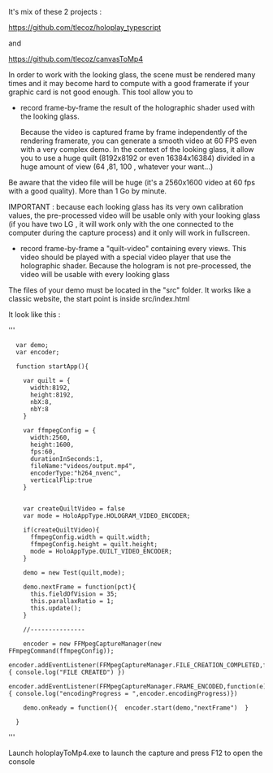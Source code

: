 It's mix of these 2 projects : 

https://github.com/tlecoz/holoplay_typescript 

and

https://github.com/tlecoz/canvasToMp4 


In order to work with the looking glass, the scene must be rendered many times and it may become hard to compute with a good framerate if your graphic card is not good enough. This tool allow you to 

- record frame-by-frame the result of the holographic shader used with the looking glass. 
   
  Because the video is captured frame by frame independently of the rendering framerate, you can generate a smooth video at 60 FPS even with a very complex demo. In the context of the looking glass, it allow you to use a huge quilt (8192x8192 or even 16384x16384) divided in a huge amount of view (64 ,81, 100 , whatever your want...) 

 Be aware that the video file will be huge (it's a 2560x1600 video at 60 fps with a good quality). 
 More than 1 Go by minute.   
  
  IMPORTANT : because each looking glass has its very own calibration values, the pre-processed video will be usable only 
              with your looking glass (if you have two LG , it will work only with the one connected to the computer during
              the capture process) and it only will work in fullscreen. 
 
 
 
 - record frame-by-frame a "quilt-video" containing every views.
    This video should be played with a special video player that use the holographic shader. 
    Because the hologram is not pre-processed, the video will be usable with every looking glass
    
    
The files of your demo must be located in the "src" folder. 
It works like a classic website, the start point is inside src/index.html 

It look like this : 

'''

      var demo;
      var encoder;

      function startApp(){

        var quilt = {
          width:8192,
          height:8192,
          nbX:8,
          nbY:8
        }

        var ffmpegConfig = {
          width:2560,
          height:1600,
          fps:60,
          durationInSeconds:1,
          fileName:"videos/output.mp4",
          encoderType:"h264_nvenc",
          verticalFlip:true
        }


        var createQuiltVideo = false
        var mode = HoloAppType.HOLOGRAM_VIDEO_ENCODER;

        if(createQuiltVideo){
          ffmpegConfig.width = quilt.width;
          ffmpegConfig.height = quilt.height;
          mode = HoloAppType.QUILT_VIDEO_ENCODER;
        }

        demo = new Test(quilt,mode);

        demo.nextFrame = function(pct){
          this.fieldOfVision = 35;
          this.parallaxRatio = 1;
          this.update();
        }

        //---------------

        encoder = new FFMpegCaptureManager(new FFmpegCommand(ffmpegConfig));
        encoder.addEventListener(FFMpegCaptureManager.FILE_CREATION_COMPLETED,function(e){ console.log("FILE CREATED") })
        encoder.addEventListener(FFMpegCaptureManager.FRAME_ENCODED,function(e){ console.log("encodingProgress = ",encoder.encodingProgress)})

        demo.onReady = function(){  encoder.start(demo,"nextFrame")  }

      }
'''

Launch holoplayToMp4.exe to launch the capture and press F12 to open the console

